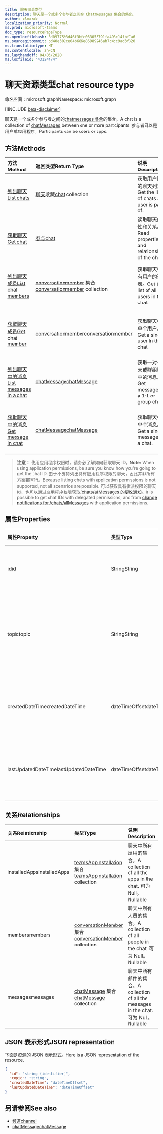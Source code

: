 ```yaml
---
title: 聊天资源类型
description: 聊天是一个或多个参与者之间的 Chatmessages 集合的集合。
author: clearab
localization_priority: Normal
ms.prod: microsoft-teams
doc_type: resourcePageType
ms.openlocfilehash: 8d0977593d46f3bfc063053791fa498c14fbf7a6
ms.sourcegitcommit: bd40e302ce04b686e86989246ab7c4cc9ad3f320
ms.translationtype: MT
ms.contentlocale: zh-CN
ms.lasthandoff: 04/03/2020
ms.locfileid: "43124474"
---
```

# <a name="chat-resource-type"></a><span data-ttu-id="33d8f-103">聊天资源类型</span><span class="sxs-lookup"><span data-stu-id="33d8f-103">chat resource type</span></span>

<span data-ttu-id="33d8f-104">命名空间：microsoft.graph</span><span class="sxs-lookup"><span data-stu-id="33d8f-104">Namespace: microsoft.graph</span></span>

[!INCLUDE [beta-disclaimer](../../includes/beta-disclaimer.md)]

<span data-ttu-id="33d8f-105">聊天是一个或多个参与者之间的[chatmessages 集合](chatmessage.md)的集合。</span><span class="sxs-lookup"><span data-stu-id="33d8f-105">A chat is a collection of [chatMessages](chatmessage.md) between one or more participants.</span></span> <span data-ttu-id="33d8f-106">参与者可以是用户或应用程序。</span><span class="sxs-lookup"><span data-stu-id="33d8f-106">Participants can be users or apps.</span></span>

## <a name="methods"></a><span data-ttu-id="33d8f-107">方法</span><span class="sxs-lookup"><span data-stu-id="33d8f-107">Methods</span></span>

|  <span data-ttu-id="33d8f-108">方法</span><span class="sxs-lookup"><span data-stu-id="33d8f-108">Method</span></span>       |  <span data-ttu-id="33d8f-109">返回类型</span><span class="sxs-lookup"><span data-stu-id="33d8f-109">Return Type</span></span>  | <span data-ttu-id="33d8f-110">说明</span><span class="sxs-lookup"><span data-stu-id="33d8f-110">Description</span></span>| <span data-ttu-id="33d8f-111">权限</span><span class="sxs-lookup"><span data-stu-id="33d8f-111">Permissions</span></span> |
|:---------------|:--------|:----------|-----------|
|[<span data-ttu-id="33d8f-112">列出聊天</span><span class="sxs-lookup"><span data-stu-id="33d8f-112">List chats</span></span>](../api/chat-list.md) | <span data-ttu-id="33d8f-113">[聊天](channel.md)收藏</span><span class="sxs-lookup"><span data-stu-id="33d8f-113">[chat](channel.md) collection</span></span> | <span data-ttu-id="33d8f-114">获取用户所属的聊天列表。</span><span class="sxs-lookup"><span data-stu-id="33d8f-114">Get the list of chats a user is part of.</span></span>| <span data-ttu-id="33d8f-115">**仅委派**</span><span class="sxs-lookup"><span data-stu-id="33d8f-115">**Delegated only**</span></span> |
|[<span data-ttu-id="33d8f-116">获取聊天</span><span class="sxs-lookup"><span data-stu-id="33d8f-116">Get chat</span></span>](../api/chat-get.md) | [<span data-ttu-id="33d8f-117">参与</span><span class="sxs-lookup"><span data-stu-id="33d8f-117">chat</span></span>](channel.md) | <span data-ttu-id="33d8f-118">读取聊天的属性和关系。</span><span class="sxs-lookup"><span data-stu-id="33d8f-118">Read properties and relationships of the chat.</span></span>| <span data-ttu-id="33d8f-119">委派和应用程序</span><span class="sxs-lookup"><span data-stu-id="33d8f-119">Delegated and application</span></span> |
|[<span data-ttu-id="33d8f-120">列出聊天成员</span><span class="sxs-lookup"><span data-stu-id="33d8f-120">List chat members</span></span>](../api/conversationmember-list.md) | <span data-ttu-id="33d8f-121">[conversationmember](conversationmember.md) 集合</span><span class="sxs-lookup"><span data-stu-id="33d8f-121">[conversationmember](conversationmember.md) collection</span></span> | <span data-ttu-id="33d8f-122">获取聊天中所有用户的列表。</span><span class="sxs-lookup"><span data-stu-id="33d8f-122">Get the list of all users in the chat.</span></span>| <span data-ttu-id="33d8f-123">委派和应用程序（如下所示）</span><span class="sxs-lookup"><span data-stu-id="33d8f-123">Delegated and application (see below)</span></span> |
|[<span data-ttu-id="33d8f-124">获取聊天成员</span><span class="sxs-lookup"><span data-stu-id="33d8f-124">Get chat member</span></span>](../api/conversationmember-get.md) | [<span data-ttu-id="33d8f-125">conversationmember</span><span class="sxs-lookup"><span data-stu-id="33d8f-125">conversationmember</span></span>](conversationmember.md) | <span data-ttu-id="33d8f-126">获取聊天中的单个用户。</span><span class="sxs-lookup"><span data-stu-id="33d8f-126">Get a single user in the chat.</span></span>| <span data-ttu-id="33d8f-127">委派和应用程序（请参阅注释）</span><span class="sxs-lookup"><span data-stu-id="33d8f-127">Delegated and application (see note)</span></span> |
|[<span data-ttu-id="33d8f-128">列出聊天中的消息</span><span class="sxs-lookup"><span data-stu-id="33d8f-128">List messages in a chat</span></span>](../api/chatmessage-list.md)  | [<span data-ttu-id="33d8f-129">chatMessage</span><span class="sxs-lookup"><span data-stu-id="33d8f-129">chatMessage</span></span>](../resources/chatmessage.md) | <span data-ttu-id="33d8f-130">获取一对一聊天或群组聊天中的消息。</span><span class="sxs-lookup"><span data-stu-id="33d8f-130">Get messages in a 1:1 or group chat.</span></span> | <span data-ttu-id="33d8f-131">委派和应用程序（请参阅注释）</span><span class="sxs-lookup"><span data-stu-id="33d8f-131">Delegated and application (see note)</span></span> |
|[<span data-ttu-id="33d8f-132">获取聊天中的消息</span><span class="sxs-lookup"><span data-stu-id="33d8f-132">Get message in chat</span></span>](../api/chatmessage-get.md)  | [<span data-ttu-id="33d8f-133">chatMessage</span><span class="sxs-lookup"><span data-stu-id="33d8f-133">chatMessage</span></span>](../resources/chatmessage.md) | <span data-ttu-id="33d8f-134">获取聊天中的单个消息。</span><span class="sxs-lookup"><span data-stu-id="33d8f-134">Get a single message in a chat.</span></span> | <span data-ttu-id="33d8f-135">委派和应用程序（请参阅注释）</span><span class="sxs-lookup"><span data-stu-id="33d8f-135">Delegated and application (see note)</span></span> |

> <span data-ttu-id="33d8f-136">**注意：** 使用应用程序权限时，请务必了解如何获取聊天 ID。</span><span class="sxs-lookup"><span data-stu-id="33d8f-136">**Note:** When using application permissions, be sure you know how you're going to get the chat ID.</span></span> <span data-ttu-id="33d8f-137">由于不支持列出具有应用程序权限的聊天，因此并非所有方案都可行。</span><span class="sxs-lookup"><span data-stu-id="33d8f-137">Because listing chats with application permissions is not supported, not all scenarios are possible.</span></span> <span data-ttu-id="33d8f-138">可以获取具有委派权限的聊天 Id，也可以通过应用程序权限获取[/chats/allMessages 的更改通知](../api/subscription-post-subscriptions.md)。</span><span class="sxs-lookup"><span data-stu-id="33d8f-138">It is possible to get chat IDs with delegated permissions, and from [change notifications for /chats/allMessages](../api/subscription-post-subscriptions.md) with application permissions.</span></span>

## <a name="properties"></a><span data-ttu-id="33d8f-139">属性</span><span class="sxs-lookup"><span data-stu-id="33d8f-139">Properties</span></span>

| <span data-ttu-id="33d8f-140">属性</span><span class="sxs-lookup"><span data-stu-id="33d8f-140">Property</span></span>   | <span data-ttu-id="33d8f-141">类型</span><span class="sxs-lookup"><span data-stu-id="33d8f-141">Type</span></span> |<span data-ttu-id="33d8f-142">说明</span><span class="sxs-lookup"><span data-stu-id="33d8f-142">Description</span></span>|
|:---------------|:--------|:----------|
| <span data-ttu-id="33d8f-143">id</span><span class="sxs-lookup"><span data-stu-id="33d8f-143">id</span></span>| <span data-ttu-id="33d8f-144">String</span><span class="sxs-lookup"><span data-stu-id="33d8f-144">String</span></span>| <span data-ttu-id="33d8f-145">聊天的唯一标识符。</span><span class="sxs-lookup"><span data-stu-id="33d8f-145">The chat's unique identifier.</span></span> <span data-ttu-id="33d8f-146">只读。</span><span class="sxs-lookup"><span data-stu-id="33d8f-146">Read-only.</span></span>|
| <span data-ttu-id="33d8f-147">topic</span><span class="sxs-lookup"><span data-stu-id="33d8f-147">topic</span></span>| <span data-ttu-id="33d8f-148">String</span><span class="sxs-lookup"><span data-stu-id="33d8f-148">String</span></span>|  <span data-ttu-id="33d8f-149">Optional聊天的主题或主题。</span><span class="sxs-lookup"><span data-stu-id="33d8f-149">(Optional) Subject or topic for the chat.</span></span> <span data-ttu-id="33d8f-150">仅适用于组聊天。</span><span class="sxs-lookup"><span data-stu-id="33d8f-150">Only available for group chats.</span></span>|
| <span data-ttu-id="33d8f-151">createdDateTime</span><span class="sxs-lookup"><span data-stu-id="33d8f-151">createdDateTime</span></span>| <span data-ttu-id="33d8f-152">dateTimeOffset</span><span class="sxs-lookup"><span data-stu-id="33d8f-152">dateTimeOffset</span></span>|  <span data-ttu-id="33d8f-153">聊天的创建日期和时间。</span><span class="sxs-lookup"><span data-stu-id="33d8f-153">Date and time at which the chat was created.</span></span> <span data-ttu-id="33d8f-154">只读。</span><span class="sxs-lookup"><span data-stu-id="33d8f-154">Read-only.</span></span>|
| <span data-ttu-id="33d8f-155">lastUpdatedDateTime</span><span class="sxs-lookup"><span data-stu-id="33d8f-155">lastUpdatedDateTime</span></span>| <span data-ttu-id="33d8f-156">dateTimeOffset</span><span class="sxs-lookup"><span data-stu-id="33d8f-156">dateTimeOffset</span></span>|  <span data-ttu-id="33d8f-157">更新聊天的日期和时间。</span><span class="sxs-lookup"><span data-stu-id="33d8f-157">Date and time at which the chat was updated.</span></span> <span data-ttu-id="33d8f-158">只读。</span><span class="sxs-lookup"><span data-stu-id="33d8f-158">Read-only.</span></span>|

## <a name="relationships"></a><span data-ttu-id="33d8f-159">关系</span><span class="sxs-lookup"><span data-stu-id="33d8f-159">Relationships</span></span>

| <span data-ttu-id="33d8f-160">关系</span><span class="sxs-lookup"><span data-stu-id="33d8f-160">Relationship</span></span> | <span data-ttu-id="33d8f-161">类型</span><span class="sxs-lookup"><span data-stu-id="33d8f-161">Type</span></span> |<span data-ttu-id="33d8f-162">说明</span><span class="sxs-lookup"><span data-stu-id="33d8f-162">Description</span></span>|
|:---------------|:--------|:----------|
| <span data-ttu-id="33d8f-163">installedApps</span><span class="sxs-lookup"><span data-stu-id="33d8f-163">installedApps</span></span> | <span data-ttu-id="33d8f-164">[teamsAppInstallation](teamsappinstallation.md) 集合</span><span class="sxs-lookup"><span data-stu-id="33d8f-164">[teamsAppInstallation](teamsappinstallation.md) collection</span></span> | <span data-ttu-id="33d8f-165">聊天中所有应用的集合。</span><span class="sxs-lookup"><span data-stu-id="33d8f-165">A collection of all the apps in the chat.</span></span> <span data-ttu-id="33d8f-166">可为 Null。</span><span class="sxs-lookup"><span data-stu-id="33d8f-166">Nullable.</span></span> |
| <span data-ttu-id="33d8f-167">members</span><span class="sxs-lookup"><span data-stu-id="33d8f-167">members</span></span> | <span data-ttu-id="33d8f-168">[conversationMember](conversationmember.md) 集合</span><span class="sxs-lookup"><span data-stu-id="33d8f-168">[conversationMember](conversationmember.md) collection</span></span> | <span data-ttu-id="33d8f-169">聊天中所有人员的集合。</span><span class="sxs-lookup"><span data-stu-id="33d8f-169">A collection of all people in the chat.</span></span> <span data-ttu-id="33d8f-170">可为 Null。</span><span class="sxs-lookup"><span data-stu-id="33d8f-170">Nullable.</span></span> |
| <span data-ttu-id="33d8f-171">messages</span><span class="sxs-lookup"><span data-stu-id="33d8f-171">messages</span></span> | <span data-ttu-id="33d8f-172">[chatMessage](chatmessage.md) 集合</span><span class="sxs-lookup"><span data-stu-id="33d8f-172">[chatMessage](chatmessage.md) collection</span></span> | <span data-ttu-id="33d8f-173">聊天中所有邮件的集合。</span><span class="sxs-lookup"><span data-stu-id="33d8f-173">A collection of all the messages in the chat.</span></span> <span data-ttu-id="33d8f-174">可为 Null。</span><span class="sxs-lookup"><span data-stu-id="33d8f-174">Nullable.</span></span> |

## <a name="json-representation"></a><span data-ttu-id="33d8f-175">JSON 表示形式</span><span class="sxs-lookup"><span data-stu-id="33d8f-175">JSON representation</span></span>

<span data-ttu-id="33d8f-176">下面是资源的 JSON 表示形式。</span><span class="sxs-lookup"><span data-stu-id="33d8f-176">Here is a JSON representation of the resource.</span></span>

<!-- {
  "blockType": "resource",
  "keyProperty": "id",
  "@odata.type": "microsoft.graph.chat"
}-->

```json
{
  "id": "string (identifier)",
  "topic": "string",
  "createdDateTime": "dateTimeOffset",
  "lastUpdatedDateTime": "dateTimeOffset"
}

```

## <a name="see-also"></a><span data-ttu-id="33d8f-177">另请参阅</span><span class="sxs-lookup"><span data-stu-id="33d8f-177">See also</span></span>

- [<span data-ttu-id="33d8f-178">频道</span><span class="sxs-lookup"><span data-stu-id="33d8f-178">channel</span></span>](channel.md)
- [<span data-ttu-id="33d8f-179">chatMessage</span><span class="sxs-lookup"><span data-stu-id="33d8f-179">chatMessage</span></span>](chatmessage.md)

<!-- uuid: 8fcb5dbc-d5aa-4681-8e31-b001d5168d79
2015-10-25 14:57:30 UTC -->
<!--
{
  "type": "#page.annotation",
  "description": "chat resource",
  "keywords": "",
  "section": "documentation",
  "tocPath": ""
}
-->

